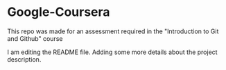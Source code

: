 # Google-Coursera
This repo was made for an assessment required in the "Introduction to Git and Github" course

I am editing the README file. Adding some more details about the project description.

